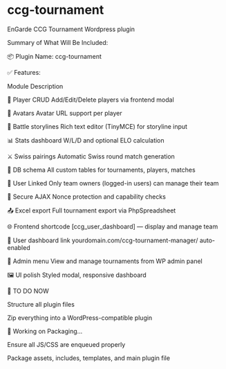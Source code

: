 # ccg-tournament
EnGarde CCG Tournament Wordpress plugin

Summary of What Will Be Included:

📦 Plugin Name: ccg-tournament

✅ Features:

Module	Description

🔁 Player CRUD	Add/Edit/Delete players via frontend modal

🧙 Avatars	Avatar URL support per player

📜 Battle storylines	Rich text editor (TinyMCE) for storyline input

📊 Stats dashboard	W/L/D and optional ELO calculation

⚔️ Swiss pairings	Automatic Swiss round match generation

💾 DB schema	All custom tables for tournaments, players, matches

👥 User Linked	Only team owners (logged-in users) can manage their team

🔐 Secure AJAX	Nonce protection and capability checks

📤 Excel export	Full tournament export via PhpSpreadsheet

🌐 Frontend shortcode	[ccg_user_dashboard] — display and manage team

🔗 User dashboard link	yourdomain.com/ccg-tournament-manager/ auto-enabled

🧰 Admin menu	View and manage tournaments from WP admin panel

🖼️ UI polish	Styled modal, responsive dashboard


🔨 TO DO NOW

Structure all plugin files

Zip everything into a WordPress-compatible plugin

🔧 Working on Packaging...

Ensure all JS/CSS are enqueued properly

Package assets, includes, templates, and main plugin file
